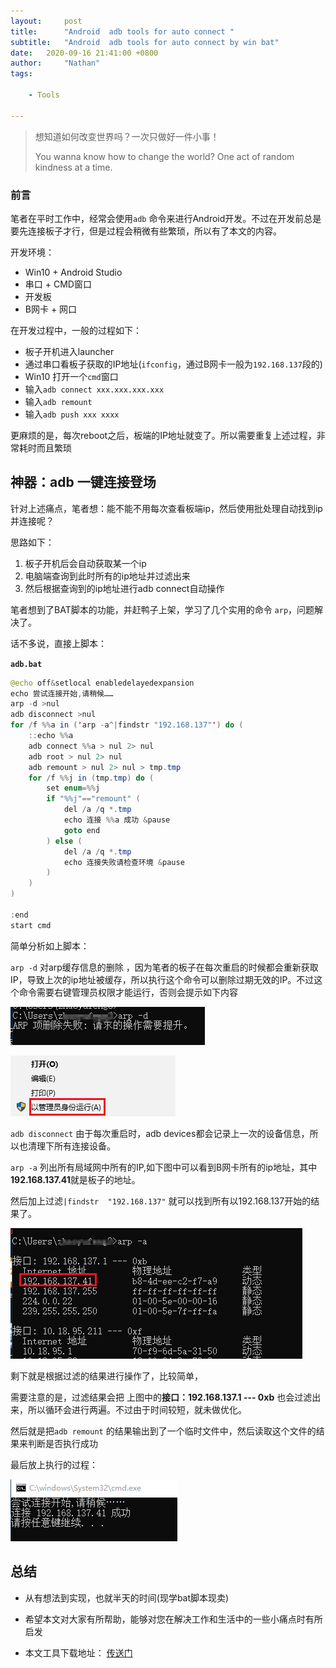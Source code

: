 ```yaml
---
layout:     post
title:      "Android  adb tools for auto connect "
subtitle:   "Android  adb tools for auto connect by win bat"
date:   2020-09-16 21:41:00 +0800
author:     "Nathan"
tags:

    - Tools

---
```


> 想知道如何改变世界吗？一次只做好一件小事！
>
> You wanna know how to change the world? One act of random kindness at a time.
>



### 前言

笔者在平时工作中，经常会使用`adb` 命令来进行Android开发。不过在开发前总是要先连接板子才行，但是过程会稍微有些繁琐，所以有了本文的内容。

开发环境：

* Win10 + Android Studio
* 串口 + CMD窗口
* 开发板 
* B网卡 + 网口

在开发过程中，一般的过程如下：

- 板子开机进入launcher
- 通过串口看板子获取的IP地址(`ifconfig`，通过B网卡一般为`192.168.137`段的) 
- Win10 打开一个`cmd`窗口
- 输入`adb connect xxx.xxx.xxx.xxx`
- 输入`adb remount`
- 输入`adb push xxx xxxx`

更麻烦的是，每次reboot之后，板端的IP地址就变了。所以需要重复上述过程，非常耗时而且繁琐

## 神器：adb 一键连接登场

针对上述痛点，笔者想：能不能不用每次查看板端ip，然后使用批处理自动找到ip并连接呢？

思路如下：

1. 板子开机后会自动获取某一个ip
2. 电脑端查询到此时所有的ip地址并过滤出来
3. 然后根据查询到的ip地址进行adb connect自动操作

笔者想到了BAT脚本的功能，并赶鸭子上架，学习了几个实用的命令 `arp`，问题解决了。

话不多说，直接上脚本：

**`adb.bat`**

```JAVA
@echo off&setlocal enabledelayedexpansion
echo 尝试连接开始,请稍候……
arp -d >nul
adb disconnect >nul
for /f %%a in ('arp -a^|findstr "192.168.137"') do (
	::echo %%a
	adb connect %%a > nul 2> nul
	adb root > nul 2> nul
	adb remount > nul 2> nul > tmp.tmp
	for /f %%j in (tmp.tmp) do (
		set enum=%%j
		if "%%j"=="remount" (
			del /a /q *.tmp
			echo 连接 %%a 成功 &pause
			goto end
		) else (
			del /a /q *.tmp
			echo 连接失败请检查环境 &pause
		) 
	)
)

:end
start cmd 

```

简单分析如上脚本：

`arp -d` 对arp缓存信息的删除 ，因为笔者的板子在每次重启的时候都会重新获取IP，导致上次的ip地址被缓存，所以执行这个命令可以删除过期无效的IP。不过这个命令需要右键管理员权限才能运行，否则会提示如下内容

![arp-d](/img/adb-tool/arp-d.png)

![admin](/img/adb-tool/admin.png)

`adb disconnect` 由于每次重启时，adb devices都会记录上一次的设备信息，所以也清理下所有连接设备。

`arp -a` 列出所有局域网中所有的IP,如下图中可以看到B网卡所有的ip地址，其中**192.168.137.41**就是板子的地址。

然后加上过滤`|findstr  "192.168.137"` 就可以找到所有以192.168.137开始的结果了。

![arp-a](/img/adb-tool/arp-a.png)

剩下就是根据过滤的结果进行操作了，比较简单，

需要注意的是，过滤结果会把 上图中的**接口：192.168.137.1 --- 0xb** 也会过滤出来，所以循环会进行两遍。不过由于时间较短，就未做优化。

然后就是把`adb remount` 的结果输出到了一个临时文件中，然后读取这个文件的结果来判断是否执行成功


最后放上执行的过程：

![done](/img/adb-tool/done.png)

## 总结

- 从有想法到实现，也就半天的时间(现学bat脚本现卖)

- 希望本文对大家有所帮助，能够对您在解决工作和生活中的一些小痛点时有所启发

- 本文工具下载地址： [传送门](https://github.com/Nathan-Feng/Tools)

  
